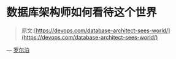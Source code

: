 # 数据库架构师如何看待这个世界

> 原文:[https://devops.com/database-architect-sees-world/](https://devops.com/database-architect-sees-world/)

— [罗尔泊](https://devops.com/author/breselman/)